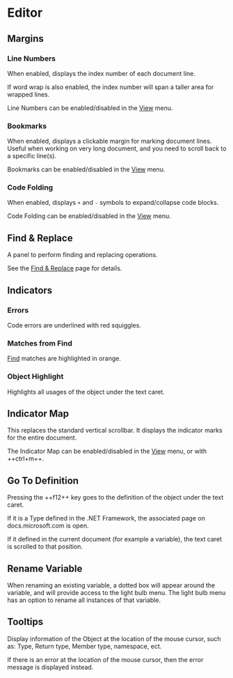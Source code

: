 # Editor

## Margins

### Line Numbers

When enabled, displays the index number of each document line.

If word wrap is also enabled, the index number will span a taller area for wrapped lines.

Line Numbers can be enabled/disabled in the [View](menus.md#line-numbers) menu.

### Bookmarks

When enabled, displays a clickable margin for marking document lines. Useful when working on very long document, and you need to scroll back to a specific line(s).

Bookmarks can be enabled/disabled in the [View](menus.md#bookmarks) menu.

### Code Folding

When enabled, displays `+` and `-` symbols to expand/collapse code blocks.

Code Folding can be enabled/disabled in the [View](menus.md#code-folding) menu.

## Find & Replace

A panel to perform finding and replacing operations.

See the [Find & Replace](find-and-replace.md) page for details.

## Indicators

### Errors

Code errors are underlined with red squiggles.

### Matches from Find

[Find](find-and-replace.md) matches are highlighted in orange.

### Object Highlight

Highlights all usages of the object under the text caret.

## Indicator Map

This replaces the standard vertical scrollbar. It displays the indicator marks for the entire document.

The Indicator Map can be enabled/disabled in the [View](menus.md#indicator-map) menu, or with ++ctrl+m++.

## Go To Definition

Pressing the ++f12++ key goes to the definition of the object under the text caret.

If it is a Type defined in the .NET Framework, the associated page on docs.microsoft.com is open.

If it defined in the current document (for example a variable), the text caret is scrolled to that position.

## Rename Variable

When renaming an existing variable, a dotted box will appear around the variable, and will provide access to the light bulb menu. The light bulb menu has an option to rename all instances of that variable.

## Tooltips

Display information of the Object at the location of the mouse cursor, such as: Type, Return type, Member type, namespace, ect.

If there is an error at the location of the mouse cursor, then the error message is displayed instead.
